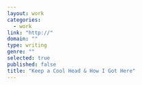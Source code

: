 ```yaml
---
layout: work
categories: 
  - work
link: "http://"
domain: ""
type: writing
genre: ""
selected: true
published: false
title: "Keep a Cool Head & How I Got Here"
---
```



